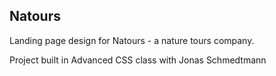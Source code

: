 ## Natours 

Landing page design for Natours - a nature tours company.


Project built in Advanced CSS class with Jonas Schmedtmann